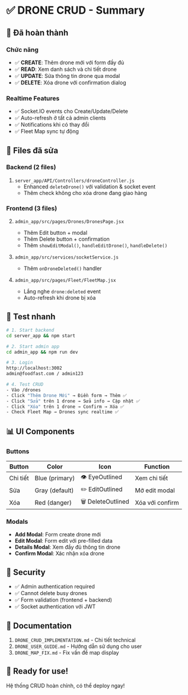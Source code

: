 # ✅ DRONE CRUD - Summary

## 🎯 Đã hoàn thành

### Chức năng
- ✅ **CREATE**: Thêm drone mới với form đầy đủ
- ✅ **READ**: Xem danh sách và chi tiết drone
- ✅ **UPDATE**: Sửa thông tin drone qua modal
- ✅ **DELETE**: Xóa drone với confirmation dialog

### Realtime Features
- ✅ Socket.IO events cho Create/Update/Delete
- ✅ Auto-refresh ở tất cả admin clients
- ✅ Notifications khi có thay đổi
- ✅ Fleet Map sync tự động

## 📁 Files đã sửa

### Backend (2 files)
1. `server_app/API/Controllers/droneController.js`
   - Enhanced `deleteDrone()` với validation & socket event
   - Thêm check không cho xóa drone đang giao hàng

### Frontend (3 files)
2. `admin_app/src/pages/Drones/DronesPage.jsx`
   - Thêm Edit button + modal
   - Thêm Delete button + confirmation
   - Thêm `showEditModal()`, `handleEditDrone()`, `handleDelete()`

3. `admin_app/src/services/socketService.js`
   - Thêm `onDroneDeleted()` handler

4. `admin_app/src/pages/Fleet/FleetMap.jsx`
   - Lắng nghe `drone:deleted` event
   - Auto-refresh khi drone bị xóa

## 🧪 Test nhanh

```bash
# 1. Start backend
cd server_app && npm start

# 2. Start admin app
cd admin_app && npm run dev

# 3. Login
http://localhost:3002
admin@foodfast.com / admin123

# 4. Test CRUD
- Vào /drones
- Click "Thêm Drone Mới" → Điền form → Thêm ✅
- Click "Sửa" trên 1 drone → Sửa info → Cập nhật ✅
- Click "Xóa" trên 1 drone → Confirm → Xóa ✅
- Check Fleet Map → Drones sync realtime ✅
```

## 📊 UI Components

### Buttons
| Button | Color | Icon | Function |
|--------|-------|------|----------|
| Chi tiết | Blue (primary) | 👁️ EyeOutlined | Xem chi tiết |
| Sửa | Gray (default) | ✏️ EditOutlined | Mở edit modal |
| Xóa | Red (danger) | 🗑️ DeleteOutlined | Xóa với confirm |

### Modals
- **Add Modal**: Form create drone mới
- **Edit Modal**: Form edit với pre-filled data
- **Details Modal**: Xem đầy đủ thông tin drone
- **Confirm Modal**: Xác nhận xóa drone

## 🔐 Security

- ✅ Admin authentication required
- ✅ Cannot delete busy drones
- ✅ Form validation (frontend + backend)
- ✅ Socket authentication với JWT

## 📖 Documentation

1. `DRONE_CRUD_IMPLEMENTATION.md` - Chi tiết technical
2. `DRONE_USER_GUIDE.md` - Hướng dẫn sử dụng cho user
3. `DRONE_MAP_FIX.md` - Fix vấn đề map display

## 🚀 Ready for use!

Hệ thống CRUD hoàn chỉnh, có thể deploy ngay!
